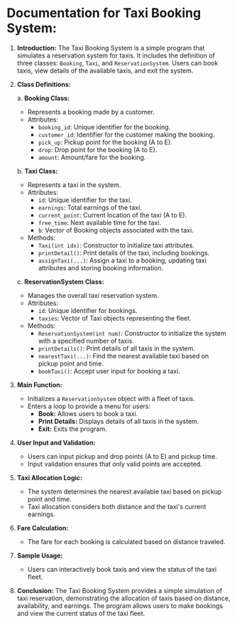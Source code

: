# Documentation for Taxi Booking System:

1. **Introduction:**
   The Taxi Booking System is a simple program that simulates a reservation system for taxis. It includes the definition of three classes: `Booking`, `Taxi`, and `ReservationSystem`. Users can book taxis, view details of the available taxis, and exit the system.

2. **Class Definitions:**

   a. **Booking Class:**

   - Represents a booking made by a customer.
   - Attributes:
     - `booking_id`: Unique identifier for the booking.
     - `customer_id`: Identifier for the customer making the booking.
     - `pick_up`: Pickup point for the booking (A to E).
     - `drop`: Drop point for the booking (A to E).
     - `amount`: Amount/fare for the booking.

   b. **Taxi Class:**

   - Represents a taxi in the system.
   - Attributes:
     - `id`: Unique identifier for the taxi.
     - `earnings`: Total earnings of the taxi.
     - `current_point`: Current location of the taxi (A to E).
     - `free_time`: Next available time for the taxi.
     - `b`: Vector of Booking objects associated with the taxi.
   - Methods:
     - `Taxi(int idx)`: Constructor to initialize taxi attributes.
     - `printDetail()`: Print details of the taxi, including bookings.
     - `assignTaxi(...)`: Assign a taxi to a booking, updating taxi attributes and storing booking information.

   c. **ReservationSystem Class:**

   - Manages the overall taxi reservation system.
   - Attributes:
     - `id`: Unique identifier for bookings.
     - `taxies`: Vector of Taxi objects representing the fleet.
   - Methods:
     - `ReservationSystem(int num)`: Constructor to initialize the system with a specified number of taxis.
     - `printDetails()`: Print details of all taxis in the system.
     - `nearestTaxi(...)`: Find the nearest available taxi based on pickup point and time.
     - `bookTaxi()`: Accept user input for booking a taxi.

3. **Main Function:**

   - Initializes a `ReservationSystem` object with a fleet of taxis.
   - Enters a loop to provide a menu for users:
     - **Book:** Allows users to book a taxi.
     - **Print Details:** Displays details of all taxis in the system.
     - **Exit:** Exits the program.

4. **User Input and Validation:**

   - Users can input pickup and drop points (A to E) and pickup time.
   - Input validation ensures that only valid points are accepted.

5. **Taxi Allocation Logic:**

   - The system determines the nearest available taxi based on pickup point and time.
   - Taxi allocation considers both distance and the taxi's current earnings.

6. **Fare Calculation:**

   - The fare for each booking is calculated based on distance traveled.

7. **Sample Usage:**

   - Users can interactively book taxis and view the status of the taxi fleet.

8. **Conclusion:**
   The Taxi Booking System provides a simple simulation of taxi reservation, demonstrating the allocation of taxis based on distance, availability, and earnings. The program allows users to make bookings and view the current status of the taxi fleet.
